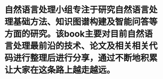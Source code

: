 # 自然语言处理小组专注于研究自然语言处理基础方法、知识图谱构建及智能问答等方面的研究。该book主要对目前自然语言处理最前沿的技术、论文及相关相关代码进行整理后进行分享，通过不断地积累让大家在这条路上越走越远。


